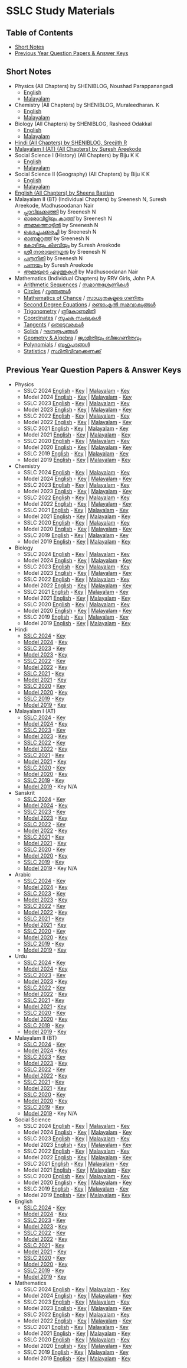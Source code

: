 # SSLC Study Materials

## Table of Contents

- [Short Notes](#short-notes)
- [Previous Year Question Papers & Answer Keys](#previous-year-question-papers--answer-keys)

## Short Notes

- Physics (All Chapters) by SHENIBLOG, Noushad Parappanangadi
  - [English](https://drive.google.com/file/d/1VWp7TrSgjbSBJLOZX3HHh4dIrCPTWcjM/view)
  - [Malayalam](https://drive.google.com/file/d/1Tbp57X-KlzRlYLC-MAoZjlNX34iVKSzZ/view)
- Chemistry (All Chapters) by SHENIBLOG, Muraleedharan. K
  - [English](https://drive.google.com/file/d/1BA023im_9QGMhvhhGq6a5DSod6b0r3Ph/view?usp=sharing)
  - [Malayalam](https://drive.google.com/file/d/1rrk11aH7ringEd7LNkDOiMiyZGZbiiJz/view?usp=sharing)
- Biology (All Chapters) by SHENIBLOG, Rasheed Odakkal
  - [English](https://drive.google.com/file/d/1KwKdM2E2CUIHXTT-PmDRjsK_gj1gZ3fa/view)
  - [Malayalam](https://drive.google.com/file/d/1CG7aCyIpjUAiI0nSOQU-LCIdhPt4bgCV/view?usp=sharing)
- [Hindi (All Chapters) by SHENIBLOG, Sreejith R](https://drive.google.com/file/d/1S_UBCtLBdTD_1fPzAtLtxAgLfG4a-opy/view?usp=sharing)
- [Malayalam I (AT) (All Chapters) by Suresh Areekode](https://drive.google.com/file/d/1gLgo_d__vC9ZCdmeNisoWCZemj5eDQi-/view)
- Social Science I (History) (All Chapters) by Biju K K
  - [English](https://drive.google.com/file/d/1yyfaoEkrgRk7cU4j509UGVac-G79AGqj/view)
  - [Malayalam](https://drive.google.com/file/d/1Bodk8tuNm4DUAyEEkuimEpQpeMX_0W-l/view?usp=sharing)
- Social Science II (Geography) (All Chapters) by Biju K K
  - [English](https://drive.google.com/file/d/1Bc6rJpVuuU3Gmt5fOzJmygn2uvfGCcb8/view?usp=sharing)
  - [Malayalam](https://drive.google.com/file/d/1AaHVG3kkOGQdZhMY2BCOsIgXgiWKjngj/view?usp=sharing)
- [English (All Chapters) by Sheena Bastian](https://drive.google.com/file/d/14v_iN1P68znAhxmPYaH-bFg4PtDOK0if/view?usp=sharing)
- Malayalam II (BT) (Individual Chapters) by Sreenesh N, Suresh Areekode, Madhusoodanan Nair
  - [പ്ലാവിലക്കഞ്ഞി](https://drive.google.com/file/d/1RcT8E7wl7Vzo4JKQLXeelzqOKeBjFod4/view?usp=sharing) by Sreenesh N
  - [ഓരോവിളിയും കാത്ത്](https://drive.google.com/file/d/1Cg6LuLoC70DGUMKRx2tnIrt7E8pdU3P4/view?usp=sharing) by Sreenesh N
  - [അമ്മത്തൊട്ടില്‍](https://drive.google.com/file/d/1yjQTgZl4yJOvSwuL2UgLx9zwy_iykU9L/view?usp=sharing) by Sreenesh N
  - [കൊച്ചുചക്കരച്ചി](https://drive.google.com/file/d/1BXt7nw4RyKs2C0PfH6jTSCgwMPEXTftZ/view?usp=sharing) by Sreenesh N
  - [ഓണമുറ്റത്ത്](https://drive.google.com/file/d/11cXsFcIitsYNedsBKOqQBbBRigpGN8yb/view?usp=sharing) by Sreenesh N
  - [കോഴിയും കിഴവിയും](https://drive.google.com/file/d/1hlQAnFuqRm5nJ2mFSdI_wAPw_tT__XCv/view) by Suresh Areekode
  - [ശ്രീ നാരായണഗുരു](https://drive.google.com/file/d/1qQOUsY-2oEM8eckX2DZE5naXEyhCuna9/view?usp=sharing) by Sreenesh N
  - [പത്രനീതി](https://drive.google.com/file/d/1TAxEBYKZodAsoXImwfml8tTe7LxmS5fp/view?usp=sharing) by Sreenesh N
  - [പണയം](https://teachmint.storage.googleapis.com/public/929237754/StudyMaterial/1ddc9d77-3471-4557-ba5f-fe3d8e894776.pdf) by Suresh Areekode
  - [അമ്മയുടെ എഴുത്തുകള്‍](https://drive.google.com/file/d/1bHWldUuZQ6i4_FK-uU5jRInR5B48i44d/view) by Madhusoodanan Nair
- Mathematics (Individual Chapters) by RRV Girls, John P.A
  - [Arithmetic Sequences](https://drive.google.com/file/d/10MuRs9so5HmFGxBc_a7ROwe2eMSTW0Ra/view) / [സമാന്തശ്രേണികൾ](https://drive.google.com/file/d/1AJICYCy2KxLU5sDD4y6bNmPTPiyTTkUr/view)
  - [Circles](https://drive.google.com/file/d/1OoTBHN5hMxwmE5W_ZjMHW7XhRVByEEsn/view) / [വൃത്തങ്ങൾ](https://drive.google.com/file/d/14h6s0rfngxx4kZDt9h6GCECm1nqZ5ntT/view)
  - [Mathematics of Chance](https://drive.google.com/file/d/1tuJhhRCSOoH81mwKgnVnuFt5JN3ssSTD/view?usp=share_link) / [സാധ്യതകളുടെ ഗണിതം](https://drive.google.com/file/d/1kcHNVQ5wOoEM0nk7EguNflthmQTlZTAB/view?usp=share_link)
  - [Second Degree Equations](https://drive.google.com/file/d/19Hqhrdxk5MiarDG65T3AqB7Sb1WpWpxs/view?usp=share_link) / [രണ്ടാംകൃതി സമവാക്യങ്ങൾ](https://drive.google.com/file/d/1rElzNFougyp6IKtjurXeT9z-hh1_EpBM/view?usp=share_link)
  - [Trigonometry](https://drive.google.com/file/d/1wfvpwDLG-Ye3iMJ03QIF5S-jpFIFKbEX/view?usp=share_link) / [ത്രികോണമിതി](https://drive.google.com/file/d/1TN2DtKnLFmgbTrr5CYzjPLv3ODiebfNz/view?usp=share_link)
  - [Coordinates](https://drive.google.com/file/d/1TeEmqr8toh7NItOSALF4h0j9ravZ9b4M/view?usp=share_link) / [സൂചക സംഖ്യകൾ](https://drive.google.com/file/d/1Ode7vAQCMFlf1b9jEPNd95FBYh9QwYC4/view?usp=share_link)
  - [Tangents](https://drive.google.com/file/d/1eMLayZw9PQlsiRnRSSBSn7nzcmOPOOPO/view?usp=share_link) / [തൊടുവരകൾ](https://drive.google.com/file/d/18DMKAzJQRQGQvS1u7bnT3At8kjcrOsLe/view?usp=share_link)
  - [Solids](https://drive.google.com/file/d/1SKjGEdo2xZx2kHUxB3Cywj932HVS-Byq/view?usp=share_link) / [ഘനരൂപങ്ങൾ](https://drive.google.com/file/d/13oxyhTOTBPnY6ZzLVXigCnK0MjpnfZaI/view?usp=share_link)
  - [Geometry & Algebra](https://drive.google.com/file/d/1yFu3xzXkixwotnTe-lOY8ib_Uhqva1lV/view?usp=share_link) / [ജ്യാമിതിയും ബീജഗണിതവും](https://drive.google.com/file/d/1hBaDN_fcFuhKzxm54_PwUBp5KZaoRXen/view?usp=share_link)
  - [Polynomials](https://drive.google.com/file/d/1CAJS_pidomN-c29uqirEwbVdvblBbJX0/view?usp=share_link) / [ബഹുപദങ്ങൾ](https://drive.google.com/file/d/1lj2a0KH_Kb9mX5CKEV0X0FWtbM9XOksM/view?usp=share_link)
  - [Statistics](https://drive.google.com/file/d/1ZGUdBbMjMU2YnU6apWPcvwGWxJusP4o4/view?usp=share_link) / [സ്ഥിതിവിവരക്കണക്ക്](https://drive.google.com/file/d/1_tRtU8Vn-KBthtE7iqaoTCKmjAANtcOi/view?usp=share_link)

## Previous Year Question Papers & Answer Keys

- Physics
  - SSLC 2024 [English](https://drive.google.com/file/d/1XpDWEbA8wZJw1n41tItiQjmImzLmKZSp/view) - [Key](https://drive.google.com/file/d/1rVnQOn4wIRdvUrwjEikQFgaw6BlkShqI/view) | [Malayalam](https://drive.google.com/file/d/1rmj8E3qgC_AYrSxtTuz7dPcMh882IT3T/view) - [Key](https://drive.google.com/file/d/1P8Oh7R83vMTXwZbcZlXupGTdaj4YemtH/view)
  - Model 2024 [English](https://drive.google.com/file/d/1e8z8V9JAIiS4fFb431c4-nJi24w6t5k_/view) - [Key](https://drive.google.com/file/d/1oa8cvB89UUxt8Qfh-0xhyJmru8vUiKkt/view) | [Malayalam](https://drive.google.com/file/d/1WBjW678xEHTWWuEW3yMVDfx4BqLs_JXj/view) - [Key](https://drive.google.com/file/d/1C_8VOVXyN81BSCs2INyijOlJ6U24tPRI/view)
  - SSLC 2023 [English](https://drive.google.com/file/d/1gCaVswUEaBqo13IdKSQRjyHv3uk_1HP8/view?usp=share_link) - [Key](https://drive.google.com/file/d/1hp0Xcy9VB3T3aaEW-xvpE9FSUPLNZy_x/view?usp=share_link) | [Malayalam](https://drive.google.com/file/d/1oLIGU0X_590Dqr6UwYG5xnca-wiLsQJU/view?usp=share_link) - [Key](https://drive.google.com/file/d/1MJJo6H21NxjsPOie8slzBOXfE7Jm_xwN/view?usp=share_link)
  - Model 2023 [English](https://drive.google.com/file/d/1j2UvLX1_5YfZmGounMaW0GPqRPWMTNrL/view?usp=share_link) - [Key](https://drive.google.com/file/d/1mWdiwJ2nELuWm0-fDhasemj8ZdSr7e1L/view?usp=share_link) | [Malayalam](https://drive.google.com/file/d/12pyXxvMozzLzCNjwqwCtUeOjDu-a0EGd/view?usp=share_link) - [Key](https://drive.google.com/file/d/13DtMmpS7NQyKV55TaJGq9WN3DPstSoCV/view?usp=share_link)
  - SSLC 2022 [English](https://drive.google.com/file/d/1knk2acXNkfwErkgdjrf88ogO1bMacJsz/view?usp=sharing) - [Key](https://drive.google.com/file/d/1MW_ApSs2gR3xvzvajj2rM7V_pWJeob2z/view?usp=sharing) | [Malayalam](https://drive.google.com/file/d/1Br6zGO1IxPOiSNW0u7zPcEiABJJBen5Z/view?usp=sharing) - [Key](https://drive.google.com/file/d/1d3IEbqmoNrUDj6Ym_TSL886r17B28GTy/view?usp=sharing)
  - Model 2022 [English](https://drive.google.com/file/d/1WT6tAjaXVHSfXfdRLGyXF-kNqdcNFG4v/view?usp=sharing) - [Key](https://drive.google.com/file/d/136pMiKHJOGqPFdH5p5_sSWxPCPo6s9hI/view?usp=sharing) | [Malayalam](https://drive.google.com/file/d/1x7CWueZJnR0C2EWcGvPwtoVPyoHUdFNx/view?usp=sharing) - [Key](https://drive.google.com/file/d/17FigZXRYPkyI69nyMqF1yaWnYYHJ4WzG/view?usp=sharing)
  - SSLC 2021 [English](https://drive.google.com/file/d/1qJLzpMn7WyNspVaVR9PPvDW2gRPJxfSD/view?usp=sharing) - [Key](https://drive.google.com/file/d/1Tr2vKssnR2BdoDWhqFFt__xDSTeEr_Yq/view?usp=sharing) | [Malayalam](https://drive.google.com/file/d/1OFuOeQTDgPYsaIVP-ddqUfcnkZIHmkQv/view?usp=sharing) - [Key](https://drive.google.com/file/d/1uhLtoG5csmHCRHpnJSpVJpsFMvev81fM/view?usp=sharing)
  - Model 2021 [English](https://drive.google.com/file/d/1ZWQWijwH0NqdRwbQ8AJ3tcpINqF7cjZc/view?usp=sharing) - [Key](https://drive.google.com/file/d/1B_ENLTzAvJvRtPkkc12QBEB_PM_taEZS/view?usp=sharing) | [Malayalam](https://drive.google.com/file/d/1nS6vSTYNJtTzLF5xHoN6qbRldZERZjSP/view?usp=sharing) - [Key](https://drive.google.com/file/d/1yskHX-Ef_tSnQQp36qzXddP7LNVDzRM0/view?usp=sharing)
  - SSLC 2020 [English](https://drive.google.com/open?id=1fnzvID-cZYSzkejUhIgDZMlNe0Y6yNb1) - [Key](https://drive.google.com/open?id=1N8r7pyPPnc7wILWvkEi4qqlf4YZkW-Sj) | [Malayalam](https://drive.google.com/open?id=15wUMBociRYgCw4d8PMutO0rQwN-uADR8) - [Key](https://drive.google.com/open?id=1XhyHim-DOAIUMI1eky_ECkc_rFLFX8Be)
  - Model 2020 [English](https://drive.google.com/open?id=1qV1kY-kHBOd3rZkdNoCxNNmVQOEYv5pN) - [Key](https://drive.google.com/open?id=1-JLcsAlNF1enAwBYgOrurnqIklbds2xF) | [Malayalam](https://drive.google.com/open?id=1YFd4p7uNIsuO2_TS5Jfh0W8r2HqwFVSi) - [Key](https://drive.google.com/open?id=1OFNKmSRxw00xBuZFLpbD33V9lWsORAUo)
  - SSLC 2019 [English](https://drive.google.com/open?id=1gZ-dHQESvE4fH9eIAYZ5O4FSu6yHXBex) - [Key](https://drive.google.com/open?id=1UvDyr5onA0_-K4DQPBp6iMJNkgEPa5xZ) | [Malayalam](https://drive.google.com/open?id=1scyXLCVg8yV8NHezd9Dhk_yLMarisX3W) - [Key](https://drive.google.com/open?id=1v8LpDX9DfEysSE47QSJoNUFqRV1ERS1Z)
  - Model 2019 [English](https://drive.google.com/open?id=1dZm4eMaklw7_-MIzYPj-sFR_iILb6rMn) - [Key](https://drive.google.com/open?id=1lA6qs_rKi0aPEhTV31MCwLXJ302ZTY5f) | [Malayalam](https://drive.google.com/open?id=1JBttSddK37wM6V__iBYIIEeBv5K19EmD) - [Key](https://drive.google.com/open?id=1RSzTzGCvHdYS4ZfjwbBDcZExbB_JrH8v)
- Chemistry
  - SSLC 2024 [English](https://drive.google.com/file/d/1HS4IJfyptxZ2r-gqddkbRxuW1Js1xvHx/view) - [Key](https://drive.google.com/file/d/14rRCYVJa098RO2KPWU2zlM5FcJ2a96lj/view) | [Malayalam](https://drive.google.com/file/d/1rA5sbsV5c30gr5E-7Cp_FIy0VjoytkqX/view) - [Key](https://drive.google.com/file/d/1Ph7EbovoA8DGe-3-1hr-3Bm7wQfTzzYp/view)
  - Model 2024 [English](https://drive.google.com/file/d/1AdbSTEtec9By8WpAGuLwqEyWER4JYpE8/view) - [Key](https://drive.google.com/file/d/1cA3kult-k-t3xunqxlCL0FZu8Nr4Icp-/view) | [Malayalam](https://drive.google.com/file/d/17yO86e4arvztixh5zpCSWtFcQX6PpW0T/view) - [Key](https://drive.google.com/file/d/1aHIQrVbRZYGhVjpiUb8kmnYGuDLlt4vy/view)
  - SSLC 2023 [English](https://drive.google.com/file/d/1sBINFixBB9mVqt7XL_KMz3iewn1ChlV0/view?usp=share_link) - [Key](https://drive.google.com/file/d/1MD45cuXG7NMoW-OalLt-GZDP7Z1k90N3/view?usp=share_link) | [Malayalam](https://drive.google.com/file/d/1_-rvBN1pMt8XTjWJJRRC5X2mqaFb0Nzb/view?usp=share_link) - [Key](https://drive.google.com/file/d/19Ef_q_B9gBrvlRjvNhw8gQeWD3ERnc8E/view?usp=share_link)
  - Model 2023 [English](https://drive.google.com/file/d/1iphekgHB7ffKJWyEOepXMRLeaoPDGE4L/view?usp=share_link) - [Key](https://drive.google.com/file/d/18nFh5FgQlmjNooX-_J5h-HzAKkHFfQol/view?usp=share_link) | [Malayalam](https://drive.google.com/file/d/17CVRqTE0amRMKvfrreN4rrdyk7Nsf5BR/view?usp=share_link) - [Key](https://drive.google.com/file/d/1ZJsjWYwB958CWnf0Skj7zs0Dgtbsdnz5/view?usp=share_link)
  - SSLC 2022 [English](https://drive.google.com/file/d/1NFYRLOvNQ_fKTmy6g0FdqhGbq_NSKM6g/view?usp=sharing) - [Key](https://drive.google.com/file/d/1izoKBK3_q3rWScRlz6ERzt6uVy9Fx8GV/view?usp=sharing) | [Malayalam](https://drive.google.com/file/d/1QaT3eMo3qzW3oQptSgFZbBzp6igZPwKa/view?usp=sharing) - [Key](https://drive.google.com/file/d/1Yz02cxoBwg2JhdV7dvTh0OK7HZyXrxVS/view?usp=sharing)
  - Model 2022 [English](https://drive.google.com/file/d/17q0sBOegUtJfWiXPZcbbbLzBPHdD9fcm/view?usp=sharing) - [Key](https://drive.google.com/file/d/1CoM3wAcZCiCG_S1h1wL8YWo1dxqx6gIf/view?usp=sharing) | [Malayalam](https://drive.google.com/file/d/16MrroS3LVPNSq2vcGKSKe95C7jF-3fDH/view?usp=sharing) - [Key](https://drive.google.com/file/d/1X6mA5qVuG-HJu1IYkcx_k_-mO5lRcw3r/view?usp=sharing)
  - SSLC 2021 [English](https://drive.google.com/file/d/1TUuI-TEx99BbjZeRlqPglxZ3qxyUO4qY/view?usp=sharing) - [Key](https://drive.google.com/file/d/1KS8sgtLy3KaIURhrZLdWyln7O-O4foCg/view?usp=sharing) | [Malayalam](https://drive.google.com/file/d/1fHUdX-X6KKzK0VgAILk65AbUN1WvAcHa/view?usp=sharing) - [Key](https://drive.google.com/file/d/1vaBnvmMdeLsP2NhtN1Xx7PrayYsU3VaX/view?usp=sharing)
  - Model 2021 [English](https://drive.google.com/file/d/13NlzB4eazEnR_KSS_TbsOcqrMQ14VysQ/view?usp=sharing) - [Key](https://drive.google.com/file/d/1WrRFHwnNRJjCtJpnDSbU-KNKtg6EcIwN/view?usp=sharing) | [Malayalam](https://drive.google.com/file/d/1OPVvZOQuRVqU8BqHj6EjzAylH1g40JPM/view?usp=sharing) - [Key](https://drive.google.com/file/d/14qGM8sVIe9dw0NV9f3w9yxKZe13YZKrp/view?usp=sharing)
  - SSLC 2020 [English](https://drive.google.com/file/d/1nWgDcBp8fr7REsOhJySer6T8W8xEM2TV/view?usp=sharing) - [Key](https://drive.google.com/file/d/16D2krvqiDljf20RVKZan4W4plYjuc-I6/view?usp=sharing) | [Malayalam](https://drive.google.com/file/d/1g8x_xO9Kj8334vuf1B97OctB6YMKrPZe/view?usp=sharing) - [Key](https://drive.google.com/file/d/1dCPnpuR9x7OroixfPQGsdY8_liEGXtLN/view?usp=sharing)
  - Model 2020 [English](https://drive.google.com/open?id=1dgei4RfYoecpEIDw7RajReej2GlFpbr9) - [Key](https://drive.google.com/open?id=1dgei4RfYoecpEIDw7RajReej2GlFpbr9) | [Malayalam](https://drive.google.com/open?id=1cDGsGDybux3BVCCzE70h2cj2CuLZo22J) - [Key](https://drive.google.com/open?id=1cDGsGDybux3BVCCzE70h2cj2CuLZo22J)
  - SSLC 2019 [English](https://drive.google.com/open?id=1sjVxQp6DeoZQn_RPLeG5VNOGBOW5fvKL) - [Key](https://drive.google.com/open?id=1BnPtbzx5fMbYY1T-s_7KIP2cfcf_fK_A) | [Malayalam](https://drive.google.com/open?id=1s0Rzbo9sT_tuOi03teLatyGEo629I2v9) - [Key](https://drive.google.com/open?id=1qZ5COfV4eUXgl0ee6mr6Y7sHEinAnt9Q)
  - Model 2019 [English](https://drive.google.com/open?id=1t-PLJvQhikRsBHlqPUpGVDe73iFqOsTg) - [Key](https://drive.google.com/open?id=173VhG3TKcvMc7R5zpvSzjraJIfkJeCWb) | [Malayalam](https://drive.google.com/open?id=17dgflYaL37w-b-wZNZXo9NTAfnF4Poz8) - [Key](https://drive.google.com/open?id=10noOg5IbfI38ACq8oDF4kpOUvOtIQKOc)
- Biology
  - SSLC 2024 [English](https://drive.google.com/file/d/1Ol_hglukdigmhZ27kww1Sr_BD1ojHWC4/view) - [Key](https://drive.google.com/file/d/1gs0QRe-HdJB5BRCzTSXz1w95cUtxdqRA/view) | [Malayalam](https://drive.google.com/file/d/1tFrVE2O6DU4WBfZAO_dMKsXHvx3uold_/view) - [Key](https://drive.google.com/file/d/1wtsExi09Rub_O5vTnpcj8HvhCp4wMisf/view)
  - Model 2024 [English](https://drive.google.com/file/d/1xHRr5I_Jo2Xh3lOJSmNx5YzfGmsOVd1i/view) - [Key](https://drive.google.com/file/d/1AQ-L4NM5gM5gTDgKTX8U4LEotGXL5Pc_/view) | [Malayalam](https://drive.google.com/file/d/1QwVHlpCb3kvWOlw9WtLBoAYaqUAGQPHL/view) - [Key](https://drive.google.com/file/d/1H1XE90Y-Eat66dBihOffrygDSt8vRMoL/view)
  - SSLC 2023 [English](https://drive.google.com/file/d/1ldvR8Yr_auVXtrSNzBQ5-8J60oRG1M7Y/view?usp=share_link) - [Key](https://drive.google.com/file/d/1ODaeEDltHpK2KyhnUoZpazXExXHZssEm/view?usp=share_link) | [Malayalam](https://drive.google.com/file/d/1kKO8kExJ8mMJezWR9mvyF26C07fWmJEa/view?usp=share_link) - [Key](https://drive.google.com/file/d/13xf3wm18WUIOwAG8tUw7O3S3P8fMXjg-/view?usp=share_link)
  - Model 2023 [English](https://drive.google.com/file/d/16C2F3DsNA51eOMYsTxgxbUtlLm4JykPU/view?usp=share_link) - [Key](https://drive.google.com/file/d/11ZxTk6bezEHrgAbC4agxfvHQ1hQc6hxY/view?usp=share_link) | [Malayalam](https://drive.google.com/file/d/1EvVoAt5fEkuH2QQnIx-Sr4AgoT-BGmkj/view?usp=share_link) - [Key](https://drive.google.com/file/d/1f7TWC3ldclYIs6GQHP4IGZVNoP-hqZxN/view?usp=share_link)
  - SSLC 2022 [English](https://drive.google.com/file/d/1KoxRsshqdmKqhxR-ouFE_Q8_cN_kLM85/view?usp=sharing) - [Key](https://drive.google.com/file/d/1kFHDL0lmJhOWV_mP-YBBqzYT10CxbfKq/view?usp=sharing) | [Malayalam](https://drive.google.com/file/d/1AtvImtt4OANWEU-qaXEmaMow-1zE_uXz/view?usp=sharing) - [Key](https://drive.google.com/file/d/1T6XxK6e7_GFfqmFj9koB8-bolw_cuLqP/view?usp=sharing)
  - Model 2022 [English](https://drive.google.com/file/d/1dDSqNCQgUBjHjngCX9bQ70i4GwKTwaWj/view?usp=sharing) - [Key](https://drive.google.com/file/d/1Ka7WcEc-K3EYwWNYD-Jh66FdxF5YOHhC/view?usp=sharing) | [Malayalam](https://drive.google.com/file/d/1Ka7WcEc-K3EYwWNYD-Jh66FdxF5YOHhC/view?usp=sharing) - [Key](https://drive.google.com/file/d/1rBP1IWI2tBDLEXJIq_XehdeYiDZfDUpT/view?usp=sharing)
  - SSLC 2021 [English](https://drive.google.com/file/d/1gYIIfBXM5CoNWjuS19_wLxcGc4a_F4SC/view?usp=sharing) - [Key](https://drive.google.com/file/d/1pHqv8IvUJmhJalgzDsEmSuyve3OnxTZn/view?usp=sharing) | [Malayalam](https://drive.google.com/file/d/15p7acmpOJEQbViea5aYOtoUIEBaTpnYb/view?usp=sharing) - [Key](https://drive.google.com/file/d/1F2HHdEpqtOZNKyx52CKicMVjj6iLvavU/view?usp=sharing)
  - Model 2021 [English](https://drive.google.com/file/d/1zNH6EMFVgBFDcfd1Mk0t-FWvNbUUcClW/view?usp=sharing) - [Key](https://drive.google.com/file/d/11Y1FDewPuE0-WvMgQ0fhUVO8P-LVBbWb/view?usp=sharing) | [Malayalam](https://drive.google.com/file/d/1SUjycVwl_lPu5D5kYnZJdPaC-XBELmut/view?usp=sharing) - [Key](https://drive.google.com/file/d/1kjoW4JF1COY8rZOBelVednEUmVAn8_fF/view?usp=sharing)
  - SSLC 2020 [English](https://drive.google.com/open?id=1DgczG7HNJpSkmqwLaCZJy2nb0suasMZX) - [Key](https://drive.google.com/open?id=1iWf8uN7mrRyI2iKv_qiCFN5wM6Pqj3hN) | [Malayalam](https://drive.google.com/open?id=1Dwtt5RaPmuVM4CXt_ehVREh_62pRgiJx) - [Key](https://drive.google.com/open?id=1OwiX-pgfI3MZtil7Zg2NmZmKK8Dg0VM2)
  - Model 2020 [English](https://drive.google.com/open?id=1FnX89qpaLFqURCbWOlbshODqi6ZbFLYu) - [Key](https://drive.google.com/open?id=1T5fwVH1SDE8YNGP2chlRWTFAMVdCNWDj) | [Malayalam](https://drive.google.com/open?id=1lxPuEZEGtEBgJMU1mF9XsaLjKO8gGOFV) - [Key](https://drive.google.com/open?id=1obdIEuwARLxvJBEV4HaZqHIlRFEKr97j)
  - SSLC 2019 [English](https://drive.google.com/open?id=198YktDVtRZWeeLoI7AaBROEXt482qhEl) - [Key](https://drive.google.com/open?id=1SBkqUbL55F7rPMbrdH-KITAJMgzEbSpH) | [Malayalam](https://drive.google.com/open?id=1ZZ5OXzjyt7BER1QbqHlFxbSkHojXiPbV) - [Key](https://drive.google.com/open?id=1wi73CfnDu-kyMjqePOpoiNeClgklW588)
  - Model 2019 [English](https://drive.google.com/open?id=1eO-vKFZbDcroZHGrwvMXqF7cAPfOk7nc) - [Key](https://drive.google.com/open?id=1aa5Jpv4noS6bvQB9toBFgQVRIYe7k39b) | [Malayalam](https://drive.google.com/open?id=1HcFQdUP7OqR_7UFnw539-MhvxpxRn3CM) - [Key](https://drive.google.com/open?id=1VNDJbDh6tzRhYeSVJDyZTQhJ2XZUBcx4)
- Hindi
  - [SSLC 2024](https://drive.google.com/file/d/1ZejN1spVwYmeDsyPIitbEBy1DcyikTpY/view) - [Key](https://drive.google.com/file/d/1bpSDO_S-1wJqciZCbPXb2m7THNU9BPt2/view)
  - [Model 2024](https://drive.google.com/file/d/1L_DJ_fm72WO7qTaAvbxLH0YkTRmUckZb/view) - [Key](https://drive.google.com/file/d/1qzOfEhC3ck4yWizy-G9CXj_Bq4To_XNQ/view)
  - [SSLC 2023](https://drive.google.com/file/d/1Ql4yB9r0NFMvRplU4gjuz-d_B7DgMqJE/view?usp=share_link) - [Key](https://drive.google.com/file/d/1F_Ggh8EOQtCRacG3_PKVCEh5Q9f_qse4/view?usp=share_link)
  - [Model 2023](https://drive.google.com/file/d/1Y_iz9VGzzQp1djfYKum5l5kFZ9QS5ZUK/view?usp=share_link) - [Key](https://drive.google.com/file/d/1NH5mjqCDVqp00Mt15OxtU6FP32hlLJnH/view?usp=share_link)
  - [SSLC 2022](https://drive.google.com/file/d/1JFUtGpWesZaE9V_3g1oWVY5ikk1Jjk7P/view?usp=sharing) - [Key](https://drive.google.com/file/d/1GUSWroYfdbkYvi9abrDLhCl3IBkxuR2q/view?usp=sharing)
  - [Model 2022](https://drive.google.com/file/d/1RyRtBhSlF3Ds6v8JDvipTN3Y9w1rxuxZ/view?usp=sharing) - [Key](https://drive.google.com/file/d/1MxavkyjDdQd32EaO6_xqnYXTQ-B5248B/view?usp=sharing)
  - [SSLC 2021](https://drive.google.com/file/d/1i6tT6w7BbJoVnE12VVErV5_5oq5OfxgM/view?usp=sharing) - [Key](https://drive.google.com/file/d/1RRaPVpIgPyK1XAg6AfqcxyebrA1-itar/view?usp=sharing)
  - [Model 2021](https://drive.google.com/file/d/12M5l5_z7TUhjtG8klv5By5_IcSM3SeWe/view?usp=sharing) - [Key](https://drive.google.com/file/d/13__sB87ra205716sonodq7DJ4BMlDlPZ/view?usp=sharing)
  - [SSLC 2020](https://drive.google.com/open?id=1aeR-ttOI5vX1U3QEEbxrw_Xr4pEVXUCC) - [Key](https://drive.google.com/open?id=1Unvkm-savb2yvVtujrX8C07qG3YNREMd)
  - [Model 2020](https://drive.google.com/open?id=1plMXEM1p4a3_XAoRw5_avGL6Hgw931g3) - [Key](https://drive.google.com/open?id=1XX7vOkUQjcl68RJbLEf_SwVA5n24I4nf)
  - [SSLC 2019](https://drive.google.com/open?id=1VpQH_Fp303aBUV_TjQ1xuA2sdMc7Gkcd) - [Key](https://drive.google.com/open?id=1gC32S90j9JnyAwA5J2dsrevW-qg5ZJGm)
  - [Model 2019](https://drive.google.com/open?id=1tp7Dj_zS1u0TI8TSxiE6yRnkdwOap0LV) - [Key](https://drive.google.com/open?id=1spDkezcMkKHWBETWJgqMCT4lXqBM2gTG)
- Malayalam I (AT)
  - [SSLC 2024](https://drive.google.com/file/d/14PvkigB8gPwBWEOMJFmkehO5pJvLhKW7/view) - [Key](https://drive.google.com/file/d/1hgmxFsSqjmftj3qlMfIyRUaptAbDSMgI/view)
  - [Model 2024](https://drive.google.com/file/d/1sSzIyq3OOMQEUqsKPcYsKE74p5I2S82T/view) - [Key](https://drive.google.com/file/d/1j_Lj6wOJlT8RywPY9AWWDCWVtfUjmSkc/view)
  - [SSLC 2023](https://drive.google.com/file/d/1aMbYu0RKbCLTYICzwBlcXoNAk3XmVmiM/view?usp=share_link) - [Key](https://drive.google.com/file/d/1DPgUgyXd8E9sADWFOi3FTzZRrTr7vyA4/view?usp=share_link)
  - [Model 2023](https://drive.google.com/file/d/1HYnkB9XJqNTQDfbmF6pfsWaqLgYSOMq4/view?usp=share_link) - [Key](https://drive.google.com/file/d/1HYnkB9XJqNTQDfbmF6pfsWaqLgYSOMq4/view?usp=share_link)
  - [SSLC 2022](https://drive.google.com/file/d/1-0EzqhsHiHth-hSsS36j_n0bNxtePlxI/view?usp=sharing) - [Key](https://drive.google.com/file/d/1Gyh8XHgZgm7v6JBAkoYpx2C8an_tb7YZ/view?usp=sharing)
  - [Model 2022](https://drive.google.com/file/d/115_GP3Z_orzLGqgkHGCl41HTZtC_qWrg/view?usp=sharing) - [Key](https://drive.google.com/file/d/1vau1SjE_6gzuxeOFPSYoIV25NE9k0qIa/view?usp=sharing)
  - [SSLC 2021](https://drive.google.com/file/d/1zpb6wAgIOo9W6w_vZkh31Y9lIPqz0bTk/view?usp=sharing) - [Key](https://drive.google.com/file/d/16f39QniZC4PlRtqCHDgFukuG9B2pPrL5/view?usp=sharing)
  - [Model 2021](https://drive.google.com/file/d/1yEWDfSwz3LC_QqzYUGNlesLxeU_cWUwj/view?usp=sharing) - [Key](https://drive.google.com/file/d/1I-XPFHNPtMdWgH_z3qIm4pB3IURxheWt/view?usp=sharing)
  - [SSLC 2020](https://drive.google.com/open?id=1WvLJIEvg3ocfq-RQe3gqyMG8SsGdlFDV) - [Key](https://drive.google.com/open?id=1uDlptyJjc6BBGZn6C7idd3tD9TP1gg2x)
  - [Model 2020](https://drive.google.com/open?id=1ULnxyaAjIasinyIdWtStXHUhrDmqny0a) - [Key](https://drive.google.com/open?id=1JDNUdyIYJ2A0A26okGgT3Or7fHxFj1mI)
  - [SSLC 2019](https://drive.google.com/open?id=1SvwSy7eOyZAg-nGORrvXeA9Sj-EgL6zI) - [Key](https://drive.google.com/open?id=1kSTEmwSKVOnihQloaIBpZ2HoY4Cu9Ac5)
  - [Model 2019](https://drive.google.com/open?id=1hFXvw0wc4Vdyz8upZrqnFWoX26TgiykK) - Key N/A
- Sanskrit
  - [SSLC 2024](https://drive.google.com/file/d/1gYTXTcXDZoVYY_9qiraAVttUGC3q3CAR/view?usp=sharing) - [Key](https://drive.google.com/file/d/1lOUK7g5x5imtnTkcSeV34qaXO96NYoOd/view?usp=sharing)
  - [Model 2024](https://drive.google.com/file/d/11UUWbybSjXpOepUJ7LAkGCS_Jrb7JLRx/view?usp=sharing) - [Key](https://drive.google.com/file/d/14WziGGsdXTeG-Vo7qvEBN-7h5CFk2y0m/view?usp=sharing)
  - [SSLC 2023](https://drive.google.com/file/d/1z-2wUi5OGYkZihKsXJg5ifm2cG3MlR19/view?usp=share_link) - [Key](https://drive.google.com/file/d/1WC4M1uYcywTpJd2h1IKQenMbLtF1g40F/view?usp=share_link)
  - [Model 2023](https://drive.google.com/file/d/117Oig8aqUK8_jJg8LBszjeD5ScxhImjN/view?usp=share_link) - [Key](https://drive.google.com/file/d/117Oig8aqUK8_jJg8LBszjeD5ScxhImjN/view?usp=share_link)
  - [SSLC 2022](https://drive.google.com/file/d/1RmUeqO3e3Wl-hW9RFrZEpyoH2wgCaDs0/view?usp=sharing) - [Key](https://drive.google.com/file/d/1UVNdgPry9noMCgah8d1CtZVuiKEYxT7t/view?usp=sharing)
  - [Model 2022](https://drive.google.com/file/d/1EzfXvSnj-gRPWxhoOtQswNQenBHZhWSz/view?usp=sharing) - [Key](https://drive.google.com/file/d/17ggEWwvnwDKiag75NBGvlT0H_PIm0LdX/view?usp=sharing)
  - [SSLC 2021](https://drive.google.com/file/d/1crqOw0FCGUrplOBwV6XUueXJnKPGhMbY/view?usp=sharing) - [Key](https://drive.google.com/file/d/1EBH9nyVbtyfBToFVlnreVgXL_4vP5w2d/view?usp=sharing)
  - [Model 2021](https://drive.google.com/file/d/1xn3ZSWhNY-UDzpGbXLiTzioFu3Cg-YNO/view?usp=sharing) - [Key](https://drive.google.com/file/d/1qtIJBZIkIh_doprcjXZYPMRK903n6opE/view?usp=sharing)
  - [SSLC 2020](https://drive.google.com/open?id=170Z-aAHKK93gNsLb4VYkCK4-jpjday3t) - [Key](https://drive.google.com/open?id=10tDPpwdHs-chFfnewmVuZoFuytsthugt)
  - [Model 2020](https://drive.google.com/open?id=1LYEv-1sFRur2u4ELQBmWj8TeMTG9xo52) - [Key](https://drive.google.com/open?id=1TrVnBo2PVp6V1OeMdfOTl-lz86DZL439)
  - [SSLC 2019](https://drive.google.com/open?id=1VDYevATA9_tdi5gXf2NT9omewiehPpqd) - [Key](https://drive.google.com/open?id=16Sqloj5T_N5Hs21urw7kmVf_ggoBwCQi)
  - [Model 2019](https://drive.google.com/file/d/16WQybCFnYfq0dMmwUQk51vUNAXDFdAaH/view) - Key N/A
- Arabic
  - [SSLC 2024](https://drive.google.com/file/d/1rjs2S_2nJKZSGrc7go7agDA4NgFQE3_6/view?usp=sharing) - [Key](https://drive.google.com/file/d/1JtXTBsT8JYfNONeKdiv_FGoCC-N32wpY/view?usp=sharing)
  - [Model 2024](https://drive.google.com/file/d/1_C-dvk0AzwAWLjVMQK6ng9nuGl9evzIW/view?usp=sharing) - [Key](https://drive.google.com/file/d/14EgO_Z-xKfh4gTzvfyhcYVncxUDPHsDl/view?usp=sharing)
  - [SSLC 2023](https://drive.google.com/file/d/1I3XR32b1WJId06svLdJcltEpNVQ_fHWT/view?usp=share_link) - [Key](https://drive.google.com/file/d/1kp379H70lOLcrMMkwPbz6m-6IKmXzGQG/view?usp=share_link)
  - [Model 2023](https://drive.google.com/file/d/1zIITuk4_izxHozuXxNXmefPiGcMyegGp/view?usp=share_link) - [Key](https://drive.google.com/file/d/1d9f81qsWgE2oMxAbO8Hf5RWY5-L_VJ-z/view?usp=share_link)
  - [SSLC 2022](https://drive.google.com/file/d/1CrsIlGt_oo2sD5Pke6KZl332kBr0lgZZ/view?usp=sharing) - [Key](https://drive.google.com/file/d/1N8fas13edtp1YnQoszedKobE-Y9Y92v5/view?usp=sharing)
  - [Model 2022](https://drive.google.com/file/d/1HqCMKBO6xu2QjXqAtfx3HENCCtNHbJ3o/view?usp=sharing) - [Key](https://drive.google.com/file/d/1XryL92fki6EAGLjawDmELtmVHPtEQv1J/view?usp=sharing)
  - [SSLC 2021](https://drive.google.com/file/d/1HbG2_hoZphG8kHyhQjSflIUcUzZZw-El/view?usp=sharing) - [Key](https://drive.google.com/file/d/1elQ-D61J9DCwC3I5e0LoyTZz4iFeOoyL/view?usp=sharing)
  - [Model 2021](https://drive.google.com/file/d/1zIWbhDOHgvR0S7y88kIxfUzk-vipU_Qh/view?usp=sharing) - [Key](https://drive.google.com/file/d/1sGHGfBrIfP7bff4i9goNZNocDRg-_7B7/view?usp=sharing)
  - [SSLC 2020](https://drive.google.com/open?id=1btLWiyLxWZ9rEE_u95FpIhiGPMeYxa9E) - [Key](https://drive.google.com/open?id=1Ydk77meLRRDeIsa7c5rdcqdQ8JGsgAXo)
  - [Model 2020](https://drive.google.com/open?id=153YbzLRW7P__52qxuowcUcnh6WHDZwBJ) - [Key](https://drive.google.com/open?id=1HxlQNHQSaYI0JOkpe_9EuU44Mg63y3u3)
  - [SSLC 2019](https://drive.google.com/open?id=1vTP368ZhJNpsBHan8jvirnJTtXhfc8HG) - [Key](https://drive.google.com/open?id=1J5MSaDVO9QCw1vgnU7vXIBP0yRG--4FA)
  - [Model 2019](https://www.educationobserver.com/forum/attachment.php?aid=39620) - [Key](https://www.educationobserver.com/forum/attachment.php?aid=39621)
- Urdu
  - [SSLC 2024](https://drive.google.com/file/d/1MAW3yZdOfFIaJJHnee6PDY35M9zB0K4E/view?usp=sharing) - [Key](https://drive.google.com/file/d/12CH5gJYmUwFLGqIsmz0K6pKXoDwCqI5N/view?usp=sharing)
  - [Model 2024](https://drive.google.com/file/d/1iOy7ZHhMcAISGBTOOhMQ82PL2iATdXHG/view?usp=sharing) - [Key](https://drive.google.com/file/d/1IS0CS63WSJVBVtquhSyOQW1hwrcfjtjF/view?usp=sharing)
  - [SSLC 2023](https://drive.google.com/file/d/1at4DilJbhilJqDxc6VNkvdriE4H_3W4g/view?usp=share_link) - [Key](https://drive.google.com/file/d/1tbkTv6hrGWyzqr2pcaRXMelSnex_Yht_/view?usp=share_link)
  - [Model 2023](https://drive.google.com/file/d/1kvvtmikzf7XNMAfOkqL7yFc9Eis9YmyE/view?usp=share_link) - [Key](https://drive.google.com/file/d/1VZB-xj1bvFtXF3_F6nTboiKvZc_4Z1gE/view?usp=share_link)
  - [SSLC 2022](https://drive.google.com/file/d/1S54irKebfA65xdQEzwyUCNH2WI0UwlJP/view?usp=sharing) - [Key](https://drive.google.com/file/d/1lbHje1Q682DKqS21voFAXqPnEkbZhpIQ/view?usp=sharing)
  - [Model 2022](https://drive.google.com/file/d/1bqDn7WXm2KUfP8Db1PAH9gMUfhHy3iIE/view?usp=sharing) - [Key](https://drive.google.com/file/d/1iLFeFZHq8rCyWddTUPYQRoJln1PM91uI/view?usp=sharing)
  - [SSLC 2021](https://drive.google.com/file/d/1LjtFGO5Byi0Jjo1nG5Z65WpXpKeN2iEB/view?usp=sharing) - [Key](https://drive.google.com/file/d/1RpEUk8YI34b59zZ823K7X80O57LZ3bxh/view?usp=sharing)
  - [Model 2021](https://drive.google.com/file/d/1Z8EA3oCX6_9sTUMxEErNPiL62J758nlI/view?usp=sharing) - [Key](https://drive.google.com/file/d/1Jyxz9mCfhFFgoccBBB9B6DXn2uSi0d6r/view?usp=sharing)
  - [SSLC 2020](https://drive.google.com/open?id=15dw_9nJ5R6abZpGmYWCOkDJMB8CWLuYZ) - [Key](https://drive.google.com/open?id=11Co1QSOlmYPHcsvouEKM0ChUMWGhofT-)
  - [Model 2020](https://drive.google.com/open?id=1XjUPUgKGYVH8oV3gcUcLbqFR2eu3gvuh) - [Key](https://drive.google.com/open?id=1UO3l7Da6QiFQ2j7xufxzzlYKFJh85rrc)
  - [SSLC 2019](https://drive.google.com/open?id=1HNFNheZFubcr3CGFKltMkKAXLXJj_of7) - [Key](https://drive.google.com/open?id=1DXT7fgC8EzDxxsIhvkWRpKqGgWokn5f0)
  - [Model 2019](https://drive.google.com/open?id=105_-qF1z18MzekeM6uLCW9PWDD4euA87) - [Key](https://drive.google.com/open?id=1w4QZ5-IIWoVShZmevT6Pr4jZHtgeKxo4)
- Malayalam II (BT)
  - [SSLC 2024](https://drive.google.com/file/d/1CIaIbYcQXx-JNcbZLZYNlKa6_GvJLvIx/view) - [Key](https://drive.google.com/file/d/1zeGxfLDWCoXqLfhsJSIcxaKFWFOzCa_1/view)
  - [Model 2024](https://drive.google.com/file/d/1sSzIyq3OOMQEUqsKPcYsKE74p5I2S82T/view?usp=sharing) - [Key](https://drive.google.com/file/d/1j_Lj6wOJlT8RywPY9AWWDCWVtfUjmSkc/view?usp=sharing)
  - [SSLC 2023](https://drive.google.com/file/d/1bzZwwLzft_F6C1OPObZ6VhSj79nRx2W_/view?usp=share_link) - [Key](https://drive.google.com/file/d/1YmBa2LFFdAsqofzSxTjUBEP8H7Q1oJyg/view?usp=share_link)
  - [Model 2023](https://drive.google.com/file/d/13DtMmpS7NQyKV55TaJGq9WN3DPstSoCV/view?usp=share_link) - [Key](https://drive.google.com/file/d/1HYnkB9XJqNTQDfbmF6pfsWaqLgYSOMq4/view?usp=share_link)
  - [SSLC 2022](https://drive.google.com/file/d/1MPN4Lp32lB9j-xzc613rIDVU4U2xkKGF/view?usp=sharing) - [Key](https://drive.google.com/file/d/1AblryMbY3HJ2SgagJG5MU0lyxKl6MRPn/view?usp=sharing)
  - [Model 2022](https://drive.google.com/file/d/1JNSsCe-LIttN052DllASTkYKnmZReymv/view?usp=sharing) - [Key](https://drive.google.com/file/d/1PgJ3Z_5xn1BzxDesjJDEUGs_ArdxyEDG/view?usp=sharing)
  - [SSLC 2021](https://drive.google.com/file/d/18ggJ61ieSvXdxT0w3rT18Gyxq8iJOnDr/view?usp=sharing) - [Key](https://drive.google.com/file/d/1Mx6VixsepcP1BDpR5sDd6o3gi9s9qTE5/view?usp=sharing)
  - [Model 2021](https://drive.google.com/file/d/1Rglri4mDY7SeOdfysfADUxku85bDZaQq/view?usp=sharing) - [Key](https://drive.google.com/file/d/1t6TpoZGQzS_wzd3fW5N8-gMPYFhShmu9/view?usp=sharing)
  - [SSLC 2020](https://drive.google.com/open?id=1EveTUG2LRnRVupz_l8DGO07sgxFk5PPg) - [Key](https://drive.google.com/open?id=1VpsLDO6buz-KU3cZqdpD7KV1c3Be0EHp)
  - [Model 2020](https://drive.google.com/open?id=1qmbdwTnb7b4rV0ulNnTJg4a6UOxFfhzd) - [Key](https://drive.google.com/open?id=1YxGjYhkPWPhgFV1M3gbV12i_TKVBoD6H)
  - [SSLC 2019](https://drive.google.com/open?id=1KMIx1HGUHYoFg_G8-aYUabFYzH6-YR-I) - [Key](https://drive.google.com/open?id=1kSTEmwSKVOnihQloaIBpZ2HoY4Cu9Ac5)
  - [Model 2019](https://drive.google.com/open?id=1pOkswUNAMiq8ogkQkEDtlNwp2fgFrTFy) - Key N/A
- Social Science
  - SSLC 2024 [English](https://drive.google.com/file/d/1KLhoagLjUgyCZ3-WdgW_egr0Y2-756d-/view) - [Key](https://drive.google.com/file/d/1PeG4Os5NTS4v8J0EIPNmNYKDayJ8LI8o/view) | [Malayalam](https://drive.google.com/file/d/1lxb46voefdlyL13fW3ph7N3Uv-wblhjS/view) - [Key](https://drive.google.com/file/d/1S9hvLJb1eMBbj-Diq8EXDFApDvNH5VjZ/view)
  - Model 2024 [English](https://drive.google.com/file/d/1EIxc6UuI093tscShoU5BAMPegowwrEU4/view) - [Key](https://drive.google.com/file/d/1wr910tIVgqcC26oVQUi0ktE4VlvEvK37/view) | [Malayalam](https://drive.google.com/file/d/1flJrSBOsr9tAWxQpRwGeID14Sn4oKCCA/view) - [Key](https://drive.google.com/file/d/1PVLkJL_z5czsGzHAplW88LwOikiylWtH/view)
  - SSLC 2023 [English](https://drive.google.com/file/d/1woKwBJBDFLGHaTHja5qauG_KP93sqUNb/view?usp=share_link) - [Key](https://drive.google.com/file/d/1fbts3wN9A61QBQYdq4r4koG1DzdKuyaP/view?usp=share_link) | [Malayalam](https://drive.google.com/file/d/1q7vugAAgc6aeqq6M9f3yHMakmBB1g5Tb/view?usp=share_link) - [Key](https://drive.google.com/file/d/13titCnn-Wz6U3h1w2WnTDzoxZzV2SmFj/view?usp=share_link)
  - Model 2023 [English](https://drive.google.com/file/d/1ugA8FSArXWequ20dCUsPY1WAsK-O2QGt/view?usp=share_link) - [Key](https://drive.google.com/file/d/17vJkM3nvu5RKjrPDf_LT90Swc6WpmcD1/view?usp=share_link) | [Malayalam](https://drive.google.com/file/d/168jBsRQ2fNBCu15CYN_lGRkrNAWNTF3X/view?usp=share_link) - [Key](https://drive.google.com/file/d/1FWAQ3GV4mr7TS13wURnO1TEnMIvUFqz4/view?usp=share_link)
  - SSLC 2022 [English](https://drive.google.com/file/d/1R1ilQfpGNNpN6gfsfWIO5F6dlCipGqhW/view?usp=sharing) - [Key](https://drive.google.com/file/d/15XrwFWtjB3--LhGRHtzqhPJy1z5tscbT/view?usp=sharing) | [Malayalam](https://drive.google.com/file/d/1xAvt_gJfsr6fsrXxP-imW53p3oQ7Oeyo/view?usp=sharing) - [Key](https://drive.google.com/file/d/1jE3vylJoOTTsCalQn4RB8eyzI2rZcput/view?usp=sharing)
  - Model 2022 [English](https://drive.google.com/file/d/1NU6leK9tmJZxzQpUMrR-HPkDl3AE4_5Q/view?usp=sharing) - [Key](https://drive.google.com/file/d/1XYQdgqx-e_aMfxnTJi55Jrht_9Q3WbUZ/view?usp=sharing) | [Malayalam](https://drive.google.com/file/d/10ij3C5IPCNJng04aAtwMPHBACrUDLflm/view?usp=sharing) - [Key](https://drive.google.com/file/d/1cRwwIlqwwMt0_1OpX9QuPsXqBtYmn6da/view?usp=sharing)
  - SSLC 2021 [English](https://drive.google.com/file/d/1jbuG3ZUUdBH_Of0hKBC-n96xzKu78BcF/view?usp=sharing) - [Key](https://drive.google.com/file/d/1oDfpcFX_0aEKX6KJyXg-Suec9xEEtVm1/view?usp=sharing) | [Malayalam](https://drive.google.com/file/d/1342MnTWsF7ON8HB_NEP1HtSvCHchTxk3/view?usp=sharing) - [Key](https://drive.google.com/file/d/1ypretWBwXRdHq1AiAzBbpkPQS7rxaLUd/view?usp=sharing)
  - Model 2021 [English](https://drive.google.com/file/d/1QxzkAZI5K_ry7n5IHdJdMIvK7WwJr3Lo/view?usp=sharing) - [Key](https://drive.google.com/file/d/11nTUqXq53-eVr90yIMZunImwj5yJYmxh/view?usp=sharing) | [Malayalam](https://drive.google.com/file/d/1gcoNg2hp4c2ByBlY80YmqadoB1n0XOGD/view?usp=sharing) - [Key](https://drive.google.com/file/d/11Gc5JduY5SNtcGa8XqdamNmNss18yB0F/view?usp=sharing)
  - SSLC 2020 [English](https://drive.google.com/open?id=118fCCGTb_pPmMpl_H2au5OAEoOgoIb3y) - [Key](https://drive.google.com/open?id=1hDIAFVYAfhF2z8BsfF6tRs9ka6990o-2) | [Malayalam](https://drive.google.com/open?id=1A7A_Dcz7umKT0bBNCos-BPaqxHSoZqOi) - [Key](https://drive.google.com/open?id=1cKX0zAaNTUURS3m-wCdcVOygFDrhlvfQ)
  - Model 2020 [English](https://drive.google.com/open?id=1j5bcz22gRGCU450nUJwRdSgQyIvUim04) - [Key](https://drive.google.com/open?id=1t6LNWQrOmSnA6PfADcvESJA6fBi8TLbO) | [Malayalam](https://drive.google.com/open?id=1UmULpCWnBjb_qC0oBWm_YMKiSsGxwmDG) - [Key](https://drive.google.com/open?id=1Grlx9yOWwsicHtD5h2IDFWstmxENPXIO)
  - SSLC 2019 [English](https://drive.google.com/open?id=1ahXyAm5SgEwnKbrEcwm03nU7kGLK4RAA) - [Key](https://drive.google.com/open?id=1ePj31oQEWdOi5tLY99J02ZWrmeZQqhuR) | [Malayalam](https://drive.google.com/open?id=1WJaO-SKR8z37IBVGWL7ZFwFgXZDjuOWp) - [Key](https://drive.google.com/open?id=1Jltk-0QH8ztToutUWH8eG5gSktjMyart)
  - Model 2019 [English](https://drive.google.com/open?id=1WfOTKU2CXDdpj-d0wh5MWJkBCC6IaPuB) - [Key](https://drive.google.com/open?id=1lA6qs_rKi0aPEhTV31MCwLXJ302ZTY5f) | [Malayalam](https://drive.google.com/open?id=1zUr_bC3WzmR5D_5DndF71m9OCsUKp5XD) - [Key](https://drive.google.com/open?id=1t7y3dTAAcoQFJHQ3AewU_dzKv4rrztsx)
- English
  - [SSLC 2024](https://drive.google.com/file/d/1SNbRpbtHYIN4N3Mj4VL8hc4LkcCjH2e-/view?usp=sharing) - [Key](https://drive.google.com/file/d/1jkPt5r23_Kq6l7w0oRrlQs7jgrKxj5O9/view?usp=sharing)
  - [Model 2024](https://drive.google.com/file/d/1HFr_FzZQ1fsWvWJh3V2p4qf54IebM7nb/view?usp=sharing) - [Key](https://drive.google.com/file/d/1aMH7VIrjSAYci8cVcvN7jaRHXpKnLgmB/view?usp=sharing)
  - [SSLC 2023](https://drive.google.com/file/d/1uCuRFe5AakaWk6Vh5j_Uzu8CC7DJx6Ml/view?usp=share_link) - [Key](https://drive.google.com/file/d/1aHlniWSaJd6WuW9MOEeQvGexdYGedk_I/view?usp=share_link)
  - [Model 2023](https://drive.google.com/file/d/1R9LMdRjcI_V68ZTrtvzecOYA6u05Jujk/view?usp=share_link) - [Key](https://drive.google.com/file/d/1DNceq7Lbj_547JQc-Op9ACBCJhOjcNCZ/view?usp=share_link)
  - [SSLC 2022](https://drive.google.com/file/d/1zGaah---yCXK5voyYOGpuel4Bsf19J_d/view?usp=sharing) - [Key](https://drive.google.com/file/d/1IhKiQeWebgZVccj2Tp0v5NFZhxQtKtkN/view?usp=sharing)
  - [Model 2022](https://drive.google.com/file/d/1sqbQgpyyDVMAX-GU2CsFacK8lDe3jy9-/view?usp=sharing) - [Key](https://drive.google.com/file/d/1RjaJcFnvQgxDgntOw-8YfMa9VBOwYnuC/view?usp=sharing)
  - [SSLC 2021](https://drive.google.com/file/d/1uiaGI5W5gT0ExOCIjqU8-S0XSsbykuCe/view?usp=sharing) - [Key](https://drive.google.com/file/d/1aJfA8NObsmdsJykK9K4rh3GXSDUcMnv9/view?usp=sharing)
  - [Model 2021](https://drive.google.com/file/d/1EJWealA5GbAzIALCox0ACPHmPTt2ISHu/view?usp=sharing) - [Key](https://drive.google.com/file/d/1nBiQV8NvJ_dI0JJW9dWHF7NEI7bjyoDj/view?usp=sharing)
  - [SSLC 2020](https://drive.google.com/open?id=14Gi0vmqJmJwn06TSqAHOKuK7zyjBuUyV) - [Key](https://drive.google.com/open?id=1mqAUytyrqxUpdNE8eisDv4ksWMWCMbeg)
  - [Model 2020](https://drive.google.com/open?id=15_MeniRJr-kDydM7CtR0GK8PQORaFqwj) - [Key](https://drive.google.com/open?id=1aLukx7Ka5cNPfZOkafsS7KCIPAkqAXSp)
  - [SSLC 2019](https://drive.google.com/open?id=1CJRbFFRWfiivGhzhpZX1gZ0x_d6M0Z7K) - [Key](https://drive.google.com/open?id=19eaEv5O2lvSzIQZM2wA-wB5nlAqxkeYX)
  - [Model 2019](https://drive.google.com/open?id=1Ws9_tTwDrqsaExtg1WA_cEvSXoOgEyPT) - [Key](https://drive.google.com/open?id=1Nt6z5IM5eaTswAeb947lAT1x5zb8KOdW)
- Mathematics
  - SSLC 2024 [English](https://drive.google.com/file/d/1PjxSmES5mV9mwZ62EBc4SjHSndWoKift/view) - [Key](https://drive.google.com/file/d/1Nw21Pfn2i1BUzG8teCSiOYYviQ1A8gub/view) | [Malayalam](https://drive.google.com/file/d/1-eudMMOg9EJA7NU6rnxAUKBb1gy1zUrn/view) - [Key](https://drive.google.com/file/d/1P05ycM0LyjpJ8O-QIqTTcCeB55y8S0iz/view)
  - Model 2024 [English](https://drive.google.com/file/d/1Pvw4c5sbfFE52yXhnZjzu_xLLxsEFm8Q/view) - [Key](https://drive.google.com/file/d/1iazdu9K-vSTLV8k4G5VJfzh_s_MYID5G/view) | [Malayalam](https://drive.google.com/file/d/11YVIr30hPYgBkYdfebpSq2j7KfgeXFY_/view) - [Key](https://drive.google.com/file/d/1n54jksgavCjEHKLclHTydydX71vjOvzM/view)
  - SSLC 2023 [English](https://drive.google.com/file/d/1C6Xdw5MTfNNcBz_pLfCr7eG2pnvAHj-Z/view?usp=share_link) - [Key](https://drive.google.com/file/d/1cGmIXXlZbCpk_KkpmiPigrw8BGheqZu6/view?usp=share_link) | [Malayalam](https://drive.google.com/file/d/13HhcDUkmLCk0_MZYL1hRQ4XB6xyF-8Rn/view?usp=share_link) - [Key](https://drive.google.com/file/d/1DyD78ZjGZPelxhvz7TJ3uzHwNDR-cRCW/view?usp=share_link)
  - Model 2023 [English](https://drive.google.com/file/d/1vn3zofexj-qjuRFthmHFpw0ZIXnSGnPV/view?usp=share_link) - [Key](https://drive.google.com/file/d/1fTZre98TG4bQ-VhvZnDJhC5zdsnn1MKu/view?usp=share_link) | [Malayalam](https://drive.google.com/file/d/1tiS-PWan89hBiDyxgzKvWiCl5U0rCVrn/view?usp=share_link) - [Key](https://drive.google.com/file/d/17t6F967-LBeSn7f8kM6W7K45vMWOGqaV/view?usp=share_link)
  - SSLC 2022 [English](https://drive.google.com/file/d/1FQNmVhRbiD9MQRs9Jj3eH5Z3UtekV4Vv/view?usp=sharing) - [Key](https://drive.google.com/file/d/1iMIyf6S5yOiFrEi-tJtxbVYzovS79P6n/view?usp=sharing) | [Malayalam](https://drive.google.com/file/d/1jQntkscX1zrjkFC7SB47lLCb1NMc1JhB/view?usp=sharing) - [Key](https://drive.google.com/file/d/1hbFV7R-kkNnZ_LIwOuCc2QHM88I6P6au/view?usp=sharing)
  - Model 2022 [English](https://drive.google.com/file/d/1F_oeWsdKqen3No6NZKONllUDZiQ-Sc8s/view?usp=sharing) - [Key](https://drive.google.com/file/d/1x-vnyw4eRWR-cig2RHjEj4Z-c3qlpPX2/view?usp=sharing) | [Malayalam](https://drive.google.com/file/d/1M-L4LGhS8tN9oFPJa-2EFYSsqV_ASkiI/view?usp=sharing) - [Key](https://drive.google.com/file/d/1KJWA_l-yv63GseMBapQQc_zyNGldCfvj/view?usp=sharing)
  - SSLC 2021 [English](https://drive.google.com/file/d/1Pbux4k2aILO6Te5gCVa46R-fcdUhuhek/view?usp=sharing) - [Key](https://drive.google.com/file/d/1MzHrrsVzT_m3oyw23vabtOxIjK6fjBAL/view?usp=sharing) | [Malayalam](https://drive.google.com/file/d/1hvZFxXE3O036OGJ-mLdO6Z7GI9SFa9vi/view?usp=sharing) - [Key](https://drive.google.com/file/d/1ICfYc7a_1ZccCpCAuHfXBBVeN0Gv34QK/view?usp=sharing)
  - Model 2021 [English](https://drive.google.com/file/d/17JpdTBlZ_HbC_CJBZOKkNd0YyD_myBsd/view?usp=sharing) - [Key](https://drive.google.com/file/d/16udXasxTRd9ao79cUDvrjdHPcGyyidNW/view?usp=sharing) | [Malayalam](https://drive.google.com/file/d/1RqVE6KhwTBvnl8XfZqQ3_HrYHhUgtR6q/view?usp=sharing) - [Key](https://drive.google.com/file/d/175kGrl05tsPqODYBnueq63fFvoccr8nk/view?usp=sharing)
  - SSLC 2020 [English](https://drive.google.com/open?id=1WHzGYde7MocP3md3pGw5Ln01_fpwvPQa) - [Key](https://drive.google.com/open?id=1LwtVScpn3dav-wFWCl1grdJziAn_ph6T) | [Malayalam](https://drive.google.com/open?id=1_pr5WJwOKFvf1YTIF8DMLrvlaSHSAAa1) - [Key](https://drive.google.com/open?id=118OkHIllNQmITMXx1bl_cvoKIjlWslO7)
  - Model 2020 [English](https://drive.google.com/open?id=1JkOMDRFhfCA3BWDqPClt1iAeS-gyoKeu) - [Key](https://drive.google.com/open?id=1qc6YU7pDAuTHlas9xN6S5MIYgCKYQovP) | [Malayalam](https://drive.google.com/open?id=1FX6-BnA43a7igyOwa2PZ-HTy7fM8SUDp) - [Key](https://drive.google.com/open?id=1twR93or9_PoEiaX6y2OgALFSttiVWUEq)
  - SSLC 2019 [English](https://drive.google.com/open?id=1WODFLxbo7644VCJqmVngwjO7UP9AB0wN) - [Key](https://drive.google.com/open?id=1kNjioW3YB7xKcSbuR3sQOyxhutrmezJV) | [Malayalam](https://drive.google.com/open?id=1D0RYRvFaizoXh2ItcGIHUN1aE3HEPkN3) - [Key](https://drive.google.com/open?id=1rRsLSkZZ7-XUZuOfwJMIlJEB7qTHz9rG)
  - Model 2019 [English](https://drive.google.com/open?id=1NvUYaxVq2JNcxJ0bCUBZreqPKQfl6O5p) - [Key](https://drive.google.com/open?id=1GajcxbVwa5_Ds6Z1iS8YY0pVRj5l_0WU) | [Malayalam](https://drive.google.com/open?id=1eV1_hAZrP6XMAHnUCAtRvVFwIyo6_-Q5) - [Key](https://drive.google.com/open?id=1OfZavzy2OUuje6e4UsQv9TkQthwcdrub)
